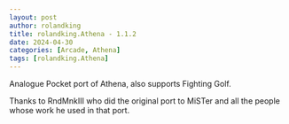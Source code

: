 ```yaml
---
layout: post
author: rolandking
title: rolandking.Athena - 1.1.2
date: 2024-04-30
categories: [Arcade, Athena]
tags: [rolandking.Athena]
---
```

Analogue Pocket port of Athena, also supports Fighting Golf. 

Thanks to RndMnkIII who did the original port to MiSTer and all the people whose work he used in that port. 

